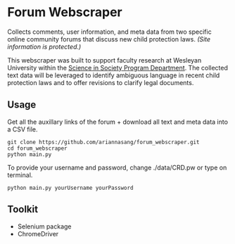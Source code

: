 # Forum Webscraper
Collects comments, user information, and meta data from two specific online community forums that discuss new child protection laws. *(Site information is protected.)*

This webscraper was built to support faculty research at Wesleyan University within the [Science in Society Program Department](https://www.wesleyan.edu/sisp/). The collected text data will be leveraged to identify ambiguous language in recent child protection laws and to offer revisions to clarify legal documents. 


## Usage
Get all the auxillary links of the forum + download all text and meta data into a CSV file. 
```
git clone https://github.com/ariannasang/forum_webscraper.git
cd forum_webscraper
python main.py
```
To provide your username and password, change ./data/CRD.pw or type on terminal.

```
python main.py yourUsername yourPassword
```


## Toolkit 
* Selenium package 
* ChromeDriver
